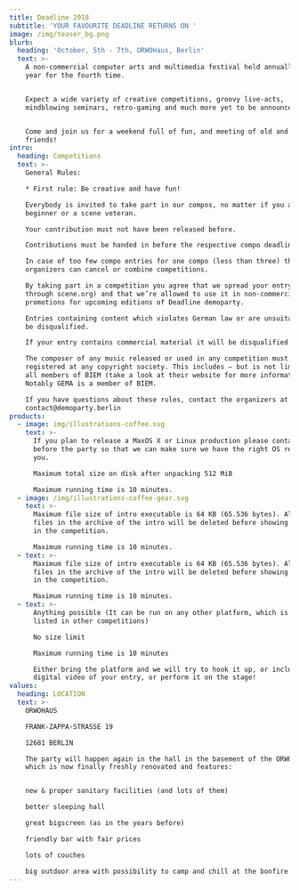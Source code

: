 ```yaml
---
title: Deadline 2018
subtitle: 'YOUR FAVOURITE DEADLINE RETURNS ON '
image: /img/teaser_bg.png
blurb:
  heading: 'October, 5th - 7th, ORWOHaus, Berlin'
  text: >-
    A non-commercial computer arts and multimedia festival held annually - this
    year for the fourth time.


    Expect a wide variety of creative competitions, groovy live-acts,
    mindblowing seminars, retro-gaming and much more yet to be announced!


    Come and join us for a weekend full of fun, and meeting of old and new
    friends!
intro:
  heading: Competitions
  text: >-
    General Rules:

    * First rule: Be creative and have fun!

    Everybody is invited to take part in our compos, no matter if you are a
    beginner or a scene veteran.

    Your contribution must not have been released before.

    Contributions must be handed in before the respective compo deadline.

    In case of too few compo entries for one compo (less than three) the party
    organizers can cancel or combine competitions.

    By taking part in a competition you agree that we spread your entry (e.g.
    through scene.org) and that we’re allowed to use it in non-commercial
    promotions for upcoming editions of Deadline demoparty.

    Entries containing content which violates German law or are unsuitable will
    be disqualified.

    If your entry contains commercial material it will be disqualified as well.

    The composer of any music released or used in any competition must not be
    registered at any copyright society. This includes – but is not limited to –
    all members of BIEM (take a look at their website for more information).
    Notably GEMA is a member of BIEM.

    If you have questions about these rules, contact the organizers at
    contact@demoparty.berlin
products:
  - image: img/illustrations-coffee.svg
    text: >-
      If you plan to release a MaxOS X or Linux production please contact us
      before the party so that we can make sure we have the right OS ready for
      you.

      Maximum total size on disk after unpacking 512 MiB

      Maximum running time is 10 minutes.
  - image: /img/illustrations-coffee-gear.svg
    text: >-
      Maximum file size of intro executable is 64 KB (65.536 bytes). All other
      files in the archive of the intro will be deleted before showing the entry
      in the competition.

      Maximum running time is 10 minutes.
  - text: >-
      Maximum file size of intro executable is 64 KB (65.536 bytes). All other
      files in the archive of the intro will be deleted before showing the entry
      in the competition.

      Maximum running time is 10 minutes.
  - text: >-
      Anything possible (It can be run on any other platform, which is not
      listed in other competitions)

      No size limit

      Maximum running time is 10 minutes

      Either bring the platform and we will try to hook it up, or include a
      digital video of your entry, or perform it on the stage!
values:
  heading: LOCATION
  text: >-
    ORWOHAUS

    FRANK-ZAPPA-STRASSE 19

    12681 BERLIN

    The party will happen again in the hall in the basement of the ORWOhaus,
    which is now finally freshly renovated and features:


    new & proper sanitary facilities (and lots of them)

    better sleeping hall

    great bigscreen (as in the years before)

    friendly bar with fair prices

    lots of couches

    big outdoor area with possibility to camp and chill at the bonfire
---
```


